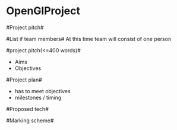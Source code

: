 # OpenGlProject

#Project pitch#



#List if team members#
At this time team will consist of one person

#project pitch(<=400 words)#
* Aims
* Objectives

#Project plan#
* has to meet objectives
* milestones / timing

#Proposed tech#


#Marking scheme#

	
